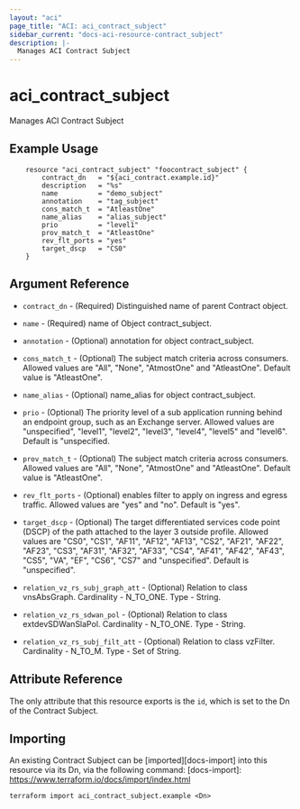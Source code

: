 ```yaml
---
layout: "aci"
page_title: "ACI: aci_contract_subject"
sidebar_current: "docs-aci-resource-contract_subject"
description: |-
  Manages ACI Contract Subject
---
```


# aci_contract_subject #
Manages ACI Contract Subject

## Example Usage ##

```hcl
	resource "aci_contract_subject" "foocontract_subject" {
		contract_dn   = "${aci_contract.example.id}"
		description   = "%s"
		name          = "demo_subject"
		annotation    = "tag_subject"
		cons_match_t  = "AtleastOne"
		name_alias    = "alias_subject"
		prio          = "level1"
		prov_match_t  = "AtleastOne"
		rev_flt_ports = "yes"
		target_dscp   = "CS0"
	}
```
## Argument Reference ##
* `contract_dn` - (Required) Distinguished name of parent Contract object.
* `name` - (Required) name of Object contract_subject.
* `annotation` - (Optional) annotation for object contract_subject.
* `cons_match_t` - (Optional) The subject match criteria across consumers. Allowed values are "All", "None", "AtmostOne" and "AtleastOne". Default value is "AtleastOne".
* `name_alias` - (Optional) name_alias for object contract_subject.
* `prio` - (Optional) The priority level of a sub application running behind an endpoint group, such as an Exchange server. Allowed values are "unspecified", "level1", "level2", "level3", "level4", "level5" and "level6". Default is "unspecified.
* `prov_match_t` - (Optional) The subject match criteria across consumers. Allowed values are "All", "None", "AtmostOne" and "AtleastOne". Default value is "AtleastOne".
* `rev_flt_ports` - (Optional) enables filter to apply on ingress and egress traffic. Allowed values are "yes" and "no". Default is "yes".
* `target_dscp` - (Optional) The target differentiated services code point (DSCP) of the path attached to the layer 3 outside profile. Allowed values are "CS0", "CS1", "AF11",	"AF12",	"AF13",	"CS2",	"AF21",	"AF22",	"AF23",	"CS3",	"AF31",	"AF32",	"AF33",	"CS4",	"AF41",	"AF42",	"AF43",	"CS5",	"VA",	"EF",	"CS6",	"CS7"	and "unspecified". Default is "unspecified".

* `relation_vz_rs_subj_graph_att` - (Optional) Relation to class vnsAbsGraph. Cardinality - N_TO_ONE. Type - String.
                
* `relation_vz_rs_sdwan_pol` - (Optional) Relation to class extdevSDWanSlaPol. Cardinality - N_TO_ONE. Type - String.
                
* `relation_vz_rs_subj_filt_att` - (Optional) Relation to class vzFilter. Cardinality - N_TO_M. Type - Set of String.
                


## Attribute Reference

The only attribute that this resource exports is the `id`, which is set to the
Dn of the Contract Subject.

## Importing ##

An existing Contract Subject can be [imported][docs-import] into this resource via its Dn, via the following command:
[docs-import]: https://www.terraform.io/docs/import/index.html


```
terraform import aci_contract_subject.example <Dn>
```